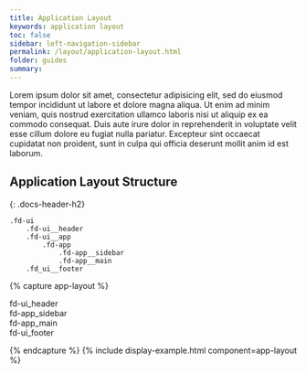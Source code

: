 ```yaml
---
title: Application Layout
keywords: application layout
toc: false
sidebar: left-navigation-sidebar
permalink: /layout/application-layout.html
folder: guides
summary:
---
```


Lorem ipsum dolor sit amet, consectetur adipisicing elit, sed do eiusmod tempor incididunt ut labore et dolore magna aliqua. Ut enim ad minim veniam, quis nostrud exercitation ullamco laboris nisi ut aliquip ex ea commodo consequat. Duis aute irure dolor in reprehenderit in voluptate velit esse cillum dolore eu fugiat nulla pariatur. Excepteur sint occaecat cupidatat non proident, sunt in culpa qui officia deserunt mollit anim id est laborum.


## Application Layout Structure
{: .docs-header-h2}

```
.fd-ui
    .fd-ui__header
    .fd-ui__app
        .fd-app
            .fd-app__sidebar
            .fd-app__main
    .fd_ui__footer
```
{% capture app-layout %}
<div class="docs-example__app">
    <div class="fd-ui fd-ui--fundamental">
        <div class="fd-ui__header">
    		fd-ui_header
        </div>
        <div class="fd-ui__app">
            <div class="fd-app">
        		<div class="fd-app__sidebar">
    				fd-app_sidebar
        		</div>
            	<main class="fd-app__main">
        			fd-app_main
            	</main>
    	   </div>
        </div>
        <div class="fd-ui__footer">
            fd-ui_footer
        </div>
    </div>
</div>

{% endcapture %}
{% include display-example.html component=app-layout %}
